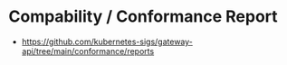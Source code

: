 # Compability / Conformance Report 

  * https://github.com/kubernetes-sigs/gateway-api/tree/main/conformance/reports
